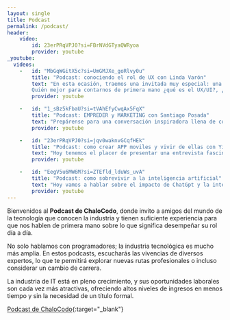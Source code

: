 ```yaml
---
layout: single
title: Podcast
permalink: /podcast/
header:
    video:
        id: 23erPRqVPJ0?si=FBrNVdGTyaQWRyoa
        provider: youtube
_youtube: 
  videos:
    -   id: "MbGqWGitX5c?si=UmGMJXe_goRlvy0u"
        title: "Podcast: conociendo el rol de UX con Linda Varón"
        text: "En esta ocasión, traemos una invitada muy especial: una experta en diseño UX/UI con más de 14 años de experiencia. 
        Quién mejor para contarnos de primera mano ¿qué es el UX/UI?, ¿cómo es el día a día en esta profesión?, ¿qué desafíos se pueden presentar? y ¿cómo va la industria? Además, hablaremos sobre cómo y dónde puedes formarte en este campo." 
        provider: youtube

    -   id: "1_sBz5kFbaU?si=tVAhEfyCwqAx5FqX"
        title: "Podcast: EMPREDER y MARKETING con Santiago Posada"
        text: "Prepárense para una conversación inspiradora llena de conocimientos prácticos y perspectivas valiosas sobre el emprendimiento en el mundo del Marketing Digital. ¡No se lo pueden perder!"
        provider: youtube

    -   id: "23erPRqVPJ0?si=jqv0waknvGCqfHEk"
        title: "Podcast: como crear APP moviles y vivir de ellas con Yibson Leudo"
        text: "Hoy tenemos el placer de presentar una entrevista fascinante con Yibson Leudo, un desarrollador de aplicaciones móviles con amplia experiencia. Durante nuestra charla, Yibson compartirá su inspiradora trayectoria y los motivos que lo llevaron a destacar en el mundo del desarrollo de aplicaciones. Hablaremos sobre cómo monetizar tus aplicaciones de manera efectiva y exploraremos estrategias clave de marketing, herramientas esenciales, y otros aspectos cruciales para alcanzar el éxito en este apasionante campo."
        provider: youtube

    -   id: "EegV5u6MW6M?si=ZTEfld_lduWs_uvA"
        title: "Podcast: como sobrevivir a la inteligencia artificial"
        text: "Hoy vamos a hablar sobre el impacto de ChatGpt y la inteligencia artificial en nuestras vidas, así como las oportunidades que se abren para los programadores y el mundo en general."
        provider: youtube
---
```


Bienvenidos al **Podcast de ChaloCodo**, donde invito a amigos del mundo de la tecnología que conocen la industria y tienen suficiente experiencia para que nos hablen de primera mano sobre lo que significa desempeñar su rol día a día.

No solo hablamos con programadores; la industria tecnológica es mucho más amplia. En estos podcasts, escucharás las vivencias de diversos expertos, lo que te permitirá explorar nuevas rutas profesionales o incluso considerar un cambio de carrera.

La industria de IT está en pleno crecimiento, y sus oportunidades laborales son cada vez más atractivas, ofreciendo altos niveles de ingresos en menos tiempo y sin la necesidad de un título formal.

[Podcast de ChaloCodo](https://youtube.com/playlist?list=PLjU2Ord0op_NhrhRWPG08_wyKt1Q1SSKp&si=fZYq6s-ef5LzrmDl){:target="_blank"}